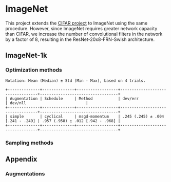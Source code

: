 # ImageNet

This project extends the [CIFAR project](../cifar/) to ImageNet using the same procedure. However, since ImageNet requires greater network capacity than CIFAR, we increase the number of convolutional filters in the network by a factor of 8, resulting in the ResNet-20x8-FRN-Swish architecture.

## ImageNet-1k

### Optimization methods

```
Notation: Mean (Median) ± Std [Min - Max], based on 4 trials.

+--------------+--------------+------------------+----------------------------------+----------------------------------+
| Augmentation | Schedule     | Method           | dev/err                          | dev/nll                          |
+--------------+--------------+------------------+----------------------------------+----------------------------------+
| simple       | cyclical     | msgd-momentum    | .245 (.245) ± .004 [.241 - .249] | .957 (.958) ± .012 [.942 - .968] |
+--------------+--------------+------------------+----------------------------------+----------------------------------+
```

### Sampling methods

## Appendix

### Augmentations

